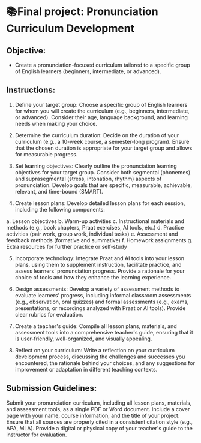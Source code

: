 # 📚**Final project: Pronunciation Curriculum Development**

## **Objective:** 
- Create a pronunciation-focused curriculum tailored to a specific group of English learners (beginners, intermediate, or advanced).

## **Instructions:**

1. Define your target group: Choose a specific group of English learners for whom you will create the curriculum (e.g., beginners, intermediate, or advanced). Consider their age, language background, and learning needs when making your choice.

2. Determine the curriculum duration: Decide on the duration of your curriculum (e.g., a 10-week course, a semester-long program). Ensure that the chosen duration is appropriate for your target group and allows for measurable progress.

3. Set learning objectives: Clearly outline the pronunciation learning objectives for your target group. Consider both segmental (phonemes) and suprasegmental (stress, intonation, rhythm) aspects of pronunciation. Develop goals that are specific, measurable, achievable, relevant, and time-bound (SMART).

4. Create lesson plans: Develop detailed lesson plans for each session, including the following components:

a. Lesson objectives
b. Warm-up activities
c. Instructional materials and methods (e.g., book chapters, Praat exercises, AI tools, etc.)
d. Practice activities (pair work, group work, individual tasks)
e. Assessment and feedback methods (formative and summative)
f. Homework assignments
g. Extra resources for further practice or self-study

5. Incorporate technology: Integrate Praat and AI tools into your lesson plans, using them to supplement instruction, facilitate practice, and assess learners' pronunciation progress. Provide a rationale for your choice of tools and how they enhance the learning experience.

6. Design assessments: Develop a variety of assessment methods to evaluate learners' progress, including informal classroom assessments (e.g., observation, oral quizzes) and formal assessments (e.g., exams, presentations, or recordings analyzed with Praat or AI tools). Provide clear rubrics for evaluation.

7. Create a teacher's guide: Compile all lesson plans, materials, and assessment tools into a comprehensive teacher's guide, ensuring that it is user-friendly, well-organized, and visually appealing.

8. Reflect on your curriculum: Write a reflection on your curriculum development process, discussing the challenges and successes you encountered, the rationale behind your choices, and any suggestions for improvement or adaptation in different teaching contexts.

## Submission Guidelines:

Submit your pronunciation curriculum, including all lesson plans, materials, and assessment tools, as a single PDF or Word document.
Include a cover page with your name, course information, and the title of your project.
Ensure that all sources are properly cited in a consistent citation style (e.g., APA, MLA).
Provide a digital or physical copy of your teacher's guide to the instructor for evaluation.
